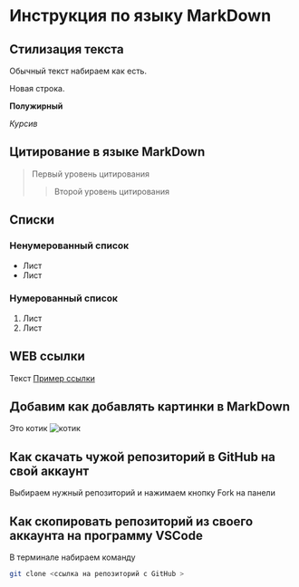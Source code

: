 # Инструкция по языку MarkDown

## Стилизация текста

Обычный текст набираем как есть.

Новая строка.

**Полужирный**

*Курсив*

## Цитирование в языке MarkDown

>Первый уровень цитирования
>>Второй уровень цитирования

## Списки
### Ненумерованный список
* Лист
* Лист

### Нумерованный список
1. Лист
2. Лист

## WEB ссылки
Текст [Пример ссылки](http.example.com "всплывающая подсказка")

## Добавим как добавлять картинки в MarkDown
Это котик
![котик](cat.jpeg)

## Как скачать чужой репозиторий в GitHub на свой аккаунт
Выбираем нужный репозиторий и нажимаем кнопку Fork на панели

## Как скопировать репозиторий из своего аккаунта на программу VSCode
В терминале набираем команду 
```sh
git clone <ссылка на репозиторий с GitHub >
```